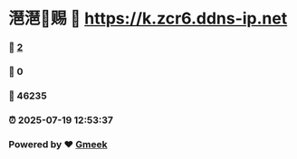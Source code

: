 # 潖潖🔭赐 :link: https://k.zcr6.ddns-ip.net 
### :page_facing_up: [2](https://k.zcr6.ddns-ip.net/tag.html) 
### :speech_balloon: 0 
### :hibiscus: 46235 
### :alarm_clock: 2025-07-19 12:53:37 
### Powered by :heart: [Gmeek](https://github.com/Meekdai/Gmeek)
